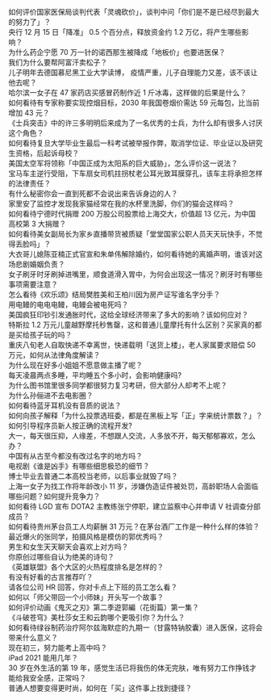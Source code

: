 如何评价国家医保局谈判代表「灵魂砍价」，谈判中问「你们是不是已经尽到最大的努力了」？  
央行 12 月 15 日「降准」 0.5 个百分点，释放资金约 1.2 万亿，将产生哪些影响？  
为什么药企宁愿 70 万一针的诺西那生被降成「地板价」也要进医保？  
我们为什么要帮阿富汗卖松子？  
儿子明年去德国慕尼黑工业大学读博， 疫情严重，儿子自理能力又差，该不该让他去呢？  
哈尔滨一女子在 47 家药店买感冒药制作近 1 斤冰毒，这样做的后果是什么？  
如何看待有专家称要实现控烟目标，2030 年我国卷烟价需达 59 元每包，比当前增加 43 元？  
《士兵突击》中的许三多明明后来成为了一名优秀的士兵，为什么却有很多人讨厌这个角色？  
如何看待复旦大学毕业生最后一科考试被举报作弊，取消学位证、毕业证以及研究生资格，后起诉母校？  
美国太空军将领称「中国正成为太阳系的巨大威胁」，怎么评价这一说法？  
宝马车主逆行受阻，下车扇女司机拄拐杖老公耳光致耳膜穿孔，该车主将承担怎样的法律责任？  
有什么秘密你会一直到死都不会说出来告诉身边的人？  
家里安了监控才发现我家猫经常在我的水杯里洗脚，你们的猫会这样吗？  
如何看待宁德时代捐赠 200 万股公司股票给上海交大，价值超 13 亿元，为中国高校第 3 大捐赠？  
如何看待美女副局长为家乡直播带货被质疑「堂堂国家公职人员天天玩快手，不觉得丢脸吗」？  
大衣哥儿媳陈亚楠正式官宣和朱单伟解除婚约，如何看待她的离婚声明，谁该对这场悲剧婚姻负责？  
女子刷牙时牙刷掉进嘴里，顺食道滑入胃中，为何会出现这一情况？刷牙时有哪些事项需要注意？  
怎么看待《欢乐颂》结局樊胜美和王柏川因为房产证写谁名字分手？  
用电鳗的电电电鳗，电鳗会被电死吗？  
美国疯狂印钞引发通胀时代，这给全球经济带来了多大的影响？该如何应对？  
特斯拉 1.2 万元儿童越野摩托秒售罄，这和普通儿童摩托有什么区别？买家真的都是买给孩子玩的吗？  
重庆八旬老人自取快递不幸离世，快递载明「送货上楼」，老人家属要求赔偿 50 万元，如何从法律角度解读？  
为什么现在好多小姐姐不愿意做主播了呢？  
每天凌晨两点多睡，平均睡五个多小时，会影响健康吗?  
为什么图书馆里很多同学都很努力复习考研，但大部分人却考不上呢？  
为什么孙俪进不去电影圈？  
如何看待蓝牙耳机没有音质的说法？  
如何向孩子解释「为什么投票选班委，都是在黑板上写「正」字来统计票数？」？  
如何引导程序员新人按正确的流程开发?  
大一，每天很压抑，人缘差，不想跟人交流，人多放不开，每天郁郁寡欢，怎么办？  
中国有从古至今都没有改过名字的地方吗？  
电视剧《谁是凶手》有哪些细思极恐的细节？  
博士毕业去普通二本高校当老师，以后事业就毁了吗？  
上海一女子为找工作将年龄改小 11 岁，涉嫌伪造证件被处罚，高龄职场人会面临哪些问题？如何提升竞争力？  
如何看待 LGD 宣布 DOTA2 主教练张宁停职，建立监察中心并申请 V 社调查分部成员？  
如何看待贵州茅台员工人均薪酬 31 万元？在茅台酒厂工作是一种什么样的体验？  
最近爆火的张同学，拍摄风格是模仿的郭优秀吗？  
男生和女生天天聊天会喜欢上对方吗？  
你原创过哪些自认为绝美的诗句？  
《英雄联盟》各个大区的火热程度排名是怎样的？  
有没有好看的古言推荐吖？  
请各位公司 HR 回答，你对卡点上下班的员工怎么看？  
如何以「师父带回一个小师妹」开头写一个故事？  
如何评价动画《鬼灭之刃》第二季遊郭編（花街篇）第一集？  
《斗破苍穹》美杜莎女王和云韵哪个更吸引你？为什么？  
如何看待绿谷制药治疗阿尔兹海默症的九期一（甘露特钠胶囊）进入医保，这将会带来什么意义？  
现在初三，努力能考上高中吗？  
iPad 2021 能用几年？  
30 岁在外生活的第 19 年，感觉生活已将我伤的体无完肤，唯有努力工作挣钱才能给我安全感，正常吗？  
普通人想要变得更时尚，如何在「买」这件事上找到捷径？  
